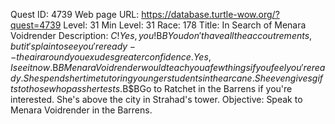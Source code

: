 Quest ID: 4739
Web page URL: https://database.turtle-wow.org/?quest=4739
Level: 31
Min Level: 31
Race: 178
Title: In Search of Menara Voidrender
Description: $C! Yes, you!$B$BYou don't have all the accoutrements, but it's plain to see you're ready--the air around you exudes greater confidence. Yes, I see it now.$B$BMenara Voidrender would teach you a few things if you feel you're ready. She spends her time tutoring younger students in the arcane. She even gives gifts to those who pass her tests.$B$BGo to Ratchet in the Barrens if you're interested. She's above the city in Strahad's tower.
Objective: Speak to Menara Voidrender in the Barrens.
